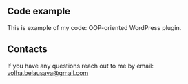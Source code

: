 ## Code example
This is example of my code: OOP-oriented WordPress plugin.

## Contacts
If you have any questions reach out to me by email: <a href="mailto:volha.belausava@gmail.com" target="_blank">volha.belausava@gmail.com</a> 